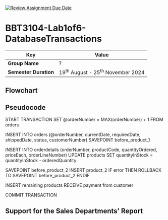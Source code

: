 [![Review Assignment Due Date](https://classroom.github.com/assets/deadline-readme-button-22041afd0340ce965d47ae6ef1cefeee28c7c493a6346c4f15d667ab976d596c.svg)](https://classroom.github.com/a/r-tQZu0l)
# BBT3104-Lab1of6-DatabaseTransactions


| **Key**                                                               | Value                                                                                                                                                                              |
|---------------|---------------------------------------------------------|
| **Group Name**                                                               | ? |
| **Semester Duration**                                                 | 19<sup>th</sup> August - 25<sup>th</sup> November 2024                                                                                                                       |

## Flowchart

## Pseudocode
START TRANSACTION
SET @orderNumber = MAX(orderNumber) + 1 FROM orders

INSERT INTO orders (@orderNumber, currentDate, requiredDate, shippedDate, status, customerNumber)
SAVEPOINT before_product_1

INSERT INTO orderdetails (orderNumber, productCode, quantityOrdered, priceEach, orderLineNumber)
UPDATE products SET quantityInStock = quantityInStock - orderedQuantity

SAVEPOINT before_product_2
INSERT product_2
IF error THEN
   ROLLBACK TO SAVEPOINT before_product_2
ENDIF

INSERT remaining products
RECEIVE payment from customer

COMMIT TRANSACTION

## Support for the Sales Departments' Report
